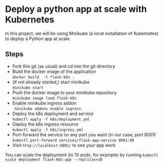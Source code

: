 # Deploy a python app at scale with Kubernetes
In this project, we will be using Minikube (a local installation of Kubernetes) to deploy a Python app at scale.

## Steps
- Fork this git (as usual) and cd into the git directory
- Build the docker image of the application  
```docker build  -t flask-k8s .```
- (if not already started,) start minikube  
```minikube start```
- Push the docker image to your minikube repository   
```minikube image load flask-k8s```
- Enable minikube ingress addon  
``` minikube addons enable ingress```
- Deploy the k8s deployment and service  
```kubectl apply -f k8s/deployment.yml```
- Deploy the k8s ingress resource  
```kubectl apply -f k8s/ingress.yml```
- Port-forward the service on any port you want (in our case, port 8001)  
```kubectl port-forward services/flask-app-service 8001:80```
- Visit `http://localhost:8001/` to see your app work

You can scale the deployment (to 10 pods, for example) by running `kubectl scale deployment flask-k8s-app --replicas=10`

